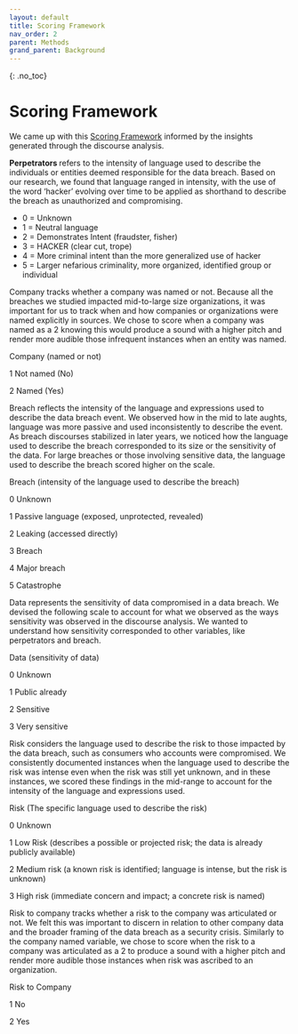 ```yaml
---
layout: default
title: Scoring Framework
nav_order: 2
parent: Methods
grand_parent: Background
---
```


<!-- 
This page is an example lesson template.
Add, edit, or remove any content below for the workshop in question. -->

<!-- Putting a {: .no_toc} above a header removes it from the table of contents -->

{: .no_toc}  

# Scoring Framework

We came up with this <a href="https://mcmasteru365-my.sharepoint.com/:w:/g/personal/zeffiroa_mcmaster_ca/EUNfy4BcNsZHhMkjdAuZAAUBJRqEvF1rZlBoOkx9f5tStQ?e=6y1eDo" target="_blank" rel="noopener noreferrer">Scoring Framework</a> informed by the insights generated through the discourse analysis. 

<b> Perpetrators </b> refers to the intensity of language used to describe the individuals or entities deemed responsible for the data breach. Based on our research, we found that language ranged in intensity, with the use of the word ‘hacker’ evolving over time to be applied as shorthand to describe the breach as unauthorized and compromising. 

- 0 =	Unknown 
- 1	= Neutral language  
- 2	= Demonstrates Intent (fraudster, fisher) 
- 3	= HACKER (clear cut, trope) 
- 4	= More criminal intent than the more generalized use of hacker 
- 5	= Larger nefarious criminality, more organized, identified group or individual 

Company tracks whether a company was named or not. Because all the breaches we studied impacted mid-to-large size organizations, it was important for us to track when and how companies or organizations were named explicitly in sources. We chose to score when a company was named as a 2 knowing this would produce a sound with a higher pitch and render more audible those infrequent instances when an entity was named. 

 

Company (named or not) 

1 	Not named (No) 

2	Named (Yes) 

 

Breach reflects the intensity of the language and expressions used to describe the data breach event. We observed how in the mid to late aughts, language was more passive and used inconsistently to describe the event. As breach discourses stabilized in later years, we noticed how the language used to describe the breach corresponded to its size or the sensitivity of the data. For large breaches or those involving sensitive data, the language used to describe the breach scored higher on the scale.  

 

Breach (intensity of the language used to describe the breach) 

0	Unknown 

1	Passive language (exposed, unprotected, revealed) 

2	Leaking (accessed directly) 

3	Breach 

4	Major breach 

5	Catastrophe 

 

Data represents the sensitivity of data compromised in a data breach. We devised the following scale to account for what we observed as the ways sensitivity was observed in the discourse analysis. We wanted to understand how sensitivity corresponded to other variables, like perpetrators and breach. 

 

Data (sensitivity of data) 

0	Unknown 

1	Public already 

2	Sensitive 

3	Very sensitive 

 

Risk considers the language used to describe the risk to those impacted by the data breach, such as consumers who accounts were compromised. We consistently documented instances when the language used to describe the risk was intense even when the risk was still yet unknown, and in these instances, we scored these findings in the mid-range to account for the intensity of the language and expressions used. 

 

Risk (The specific language used to describe the risk) 

0	Unknown 

1	Low Risk (describes a possible or projected risk; the data is already publicly available) 

2	Medium risk (a known risk is identified; language is intense, but the risk is unknown) 

3	High risk (immediate concern and impact; a concrete risk is named) 

 

 

Risk to company tracks whether a risk to the company was articulated or not. We felt this was important to discern in relation to other company data and the broader framing of the data breach as a security crisis. Similarly to the company named variable, we chose to score when the risk to a company was articulated as a 2 to produce a sound with a higher pitch and render more audible those instances when risk was ascribed to an organization. 

 

Risk to Company 

1	No 

2	Yes 

 

